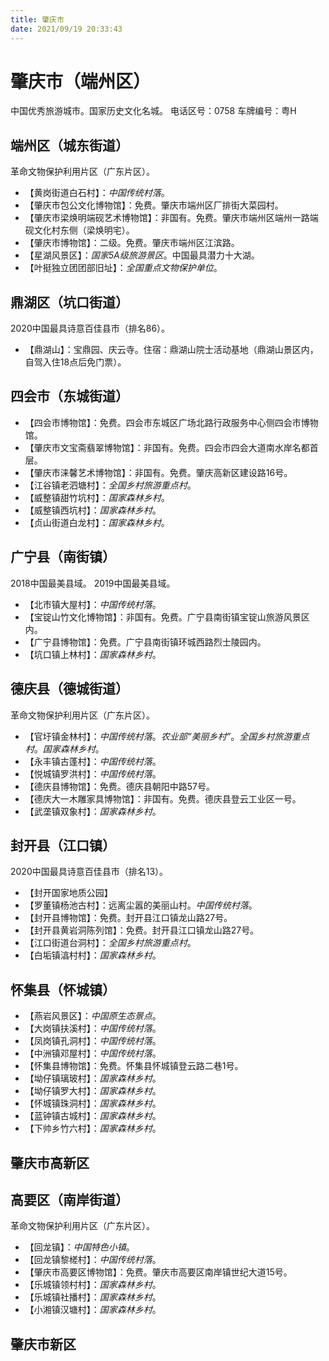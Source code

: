 ```yaml
---
title: 肇庆市
date: 2021/09/19 20:33:43
---
```


# 肇庆市（端州区）
中国优秀旅游城市。国家历史文化名城。
电话区号：0758
车牌编号：粤H
## 端州区（城东街道）
革命文物保护利用片区（广东片区）。
* 【黄岗街道白石村】：*中国传统村落*。
* 【肇庆市包公文化博物馆】：免费。肇庆市端州区厂排街大菜园村。
* 【肇庆市梁焕明端砚艺术博物馆】：非国有。免费。肇庆市端州区端州一路端砚文化村东侧（梁焕明宅）。
* 【肇庆市博物馆】：二级。免费。肇庆市端州区江滨路。
* 【星湖风景区】：*国家5A级旅游景区*。中国最具潜力十大湖。
* 【叶挺独立团团部旧址】：*全国重点文物保护单位*。
## 鼎湖区（坑口街道）
2020中国最具诗意百佳县市（排名86）。
* 【鼎湖山】：宝鼎园、庆云寺。住宿：鼎湖山院士活动基地（鼎湖山景区内，自驾入住18点后免门票）。
## 四会市（东城街道）
* 【四会市博物馆】：免费。四会市东城区广场北路行政服务中心侧四会市博物馆。
* 【肇庆市文宝斋翡翠博物馆】：非国有。免费。四会市四会大道南水岸名都首层。
* 【肇庆市涞馨艺术博物馆】：非国有。免费。肇庆高新区建设路16号。
* 【江谷镇老泗塘村】：*全国乡村旅游重点村*。
* 【威整镇甜竹坑村】：*国家森林乡村*。
* 【威整镇西坑村】：*国家森林乡村*。
* 【贞山街道白龙村】：*国家森林乡村*。
## 广宁县（南街镇）
2018中国最美县域。
2019中国最美县域。
* 【北市镇大屋村】：*中国传统村落*。
* 【宝锭山竹文化博物馆】：非国有。免费。广宁县南街镇宝锭山旅游风景区内。
* 【广宁县博物馆】：免费。广宁县南街镇环城西路烈士陵园内。
* 【坑口镇上林村】：*国家森林乡村*。
## 德庆县（德城街道）
革命文物保护利用片区（广东片区）。
* 【官圩镇金林村】：*中国传统村落*。*农业部“美丽乡村”*。*全国乡村旅游重点村*。*国家森林乡村*。
* 【永丰镇古蓬村】：*中国传统村落*。
* 【悦城镇罗洪村】：*中国传统村落*。
* 【德庆县博物馆】：免费。德庆县朝阳中路57号。
* 【德庆大一木雕家具博物馆】：非国有。免费。德庆县登云工业区一号。
* 【武垄镇双象村】：*国家森林乡村*。
## 封开县（江口镇）
2020中国最具诗意百佳县市（排名13）。
* 【封开国家地质公园】
* 【罗董镇杨池古村】：远离尘嚣的美丽山村。*中国传统村落*。
* 【封开县博物馆】：免费。封开县江口镇龙山路27号。
* 【封开县黄岩洞陈列馆】：免费。封开县江口镇龙山路27号。
* 【江口街道台洞村】：*全国乡村旅游重点村*。
* 【白垢镇湻村村】：*国家森林乡村*。
## 怀集县（怀城镇）
* 【燕岩风景区】：*中国原生态景点*。
* 【大岗镇扶溪村】：*中国传统村落*。
* 【凤岗镇孔洞村】：*中国传统村落*。
* 【中洲镇邓屋村】：*中国传统村落*。
* 【怀集县博物馆】：免费。怀集县怀城镇登云路二巷1号。
* 【坳仔镇璃玻村】：*国家森林乡村*。
* 【坳仔镇罗大村】：*国家森林乡村*。
* 【怀城镇珠洞村】：*国家森林乡村*。
* 【蓝钟镇古城村】：*国家森林乡村*。
* 【下帅乡竹六村】：*国家森林乡村*。
## 肇庆市高新区
## 高要区（南岸街道）
革命文物保护利用片区（广东片区）。
* 【回龙镇】：*中国特色小镇*。
* 【回龙镇黎槎村】：*中国传统村落*。
* 【肇庆市高要区博物馆】：免费。肇庆市高要区南岸镇世纪大道15号。
* 【乐城镇领村村】：*国家森林乡村*。
* 【乐城镇社播村】：*国家森林乡村*。
* 【小湘镇汉塘村】：*国家森林乡村*。
## 肇庆市新区

